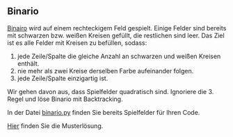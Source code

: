 ## Binario

[Binairo](https://de.puzzle-binairo.com) wird auf einem rechteckigem Feld gespielt. Einige Felder sind bereits mit schwarzen bzw. 
weißen Kreisen gefüllt, die restlichen sind leer. Das Ziel ist es alle Felder mit Kreisen zu befüllen, sodass:

1. jede Zeile/Spalte die gleiche Anzahl an schwarzen und weißen Kreisen enthält.
2. nie mehr als zwei Kreise derselben Farbe aufeinander folgen.
3. jede Zeile/Spalte einzigartig ist.

Wir gehen davon aus, dass Spielfelder quadratisch sind. Ignoriere die 3. Regel und löse Binario mit
Backtracking.

In der Datei [binario.py](../resources/binario.py) finden Sie bereits Spielfelder für Ihren Code.

[Hier](../Muster/backtracking_binario_muster.py) finden Sie die Musterlösung.
